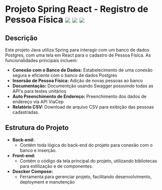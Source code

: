 # Projeto Spring React - Registro de Pessoa Física <img src="https://img.shields.io/badge/spring-%236DB33F.svg?style=for-the-badge&logo=spring&logoColor=white"> <img src="https://img.shields.io/badge/react-%2320232a.svg?style=for-the-badge&logo=react&logoColor=%2361DAFB"> <img src="https://img.shields.io/badge/postgres-%23316192.svg?style=for-the-badge&logo=postgresql&logoColor=white">

 
## Descrição
Este projeto Java utiliza Spring para interagir com um banco de dados Postgres, com uma tela em React para o cadastro de Pessoa Física. As funcionalidades principais incluem:

* **Conexão com o Banco de Dados:** Estabelecimento de uma conexão segura e eficiente com o banco de dados Postgres
* **Insersão de Pessoa Física:** Adição de novas pessoas ao banco
* **Documentação:** Documentção usando Swagger possuindo todas as API's para testes unitários
* **Auto Preenchimento de Endereço:** Preenchimento dos dados de endereço via API ViaCep
* **Relatório CSV:** Download de arquivo CSV para exibição das pessoas cadastradas.

## Estrutura do Projeto
* **Back-end:**
  * Contém toda lógica do back-end do projeto para conexão com o banco e inserção.
* **Front-end:**
  * Contém o código da tela principal do projeto, utilizando bibliotecas para estilização e de componentes.
* **Doscker Compose:**
  * Ferramenta para gerenciar projeto, facilitando desenvolvimento, deployment e manutenção

